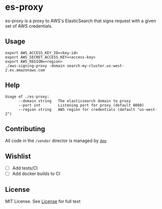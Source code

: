 # es-proxy

es-proxy is a proxy to AWS's ElasticSearch that signs request with a given set of AWS credentials.

## Usage

```
export AWS_ACCESS_KEY_ID=<key-id>
export AWS_SECRET_ACCESS_KEY=<access-key>
export AWS_REGION=<region>
./aws-signing-proxy -domain search-my-cluster.us-west-2.es.amazonaws.com
```

## Help

```
Usage of ./es-proxy:
      --domain string   The elasticsearch domain to proxy
      --port int        Listening port for proxy (default 8080)
      --region string   AWS region for credentials (default "us-west-2")
```

## Contributing

All code in the `/vendor` director is managed by [`dep`](https://github.com/golang/dep)

## Wishlist

- [ ] Add tests/CI
- [ ] Add docker builds to CI

## License
MIT License. See [License](/LICENSE) for full text
